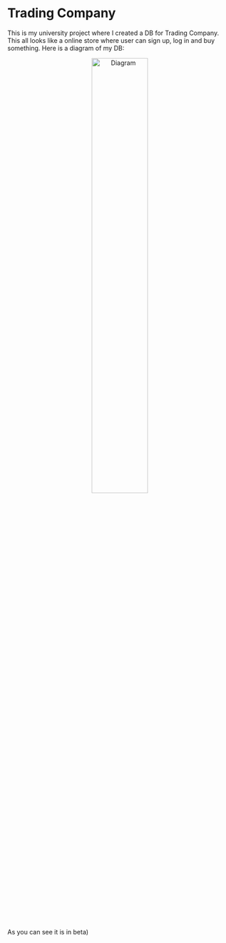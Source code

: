 # Trading Company
This is my university project where I created a DB for Trading Company. This all looks like a online store where user can sign up, log in and buy something.
Here is a diagram of my DB:
<div align="center">
    <img src="[Diagram_TradingCompany.png](https://github.com/Eiengor/Trading_Company_Project/blob/master/Diagram_TradingCompany.png?raw=true)" alt="Diagram" width="50%">
</div>
As you can see it is in beta)

